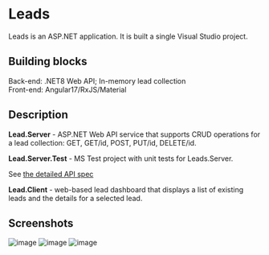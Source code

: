 # Leads
Leads is an ASP.NET application.
It is built a single Visual Studio project.

## Building blocks
Back-end: .NET8 Web API; In-memory lead collection\
Front-end: Angular17/RxJS/Material

## Description
**Lead.Server** - ASP.NET Web API service that supports CRUD operations for a lead collection: GET, GET/id, POST, PUT/id, DELETE/id.

**Lead.Server.Test** - MS Test project with unit tests for Leads.Server.

See [the detailed API spec](https://github.com/ilyadubovis/Leads/blob/master/Leads.Server/leads.openapi.json)

**Lead.Client** - web-based lead dashboard that displays a list of existing leads and the details for a selected lead.

## Screenshots
![image](https://github.com/user-attachments/assets/0a12b389-34b3-4850-bd5b-832e933bc5dc)
![image](https://github.com/user-attachments/assets/556aefe4-5245-4f4c-8fdf-5eaccc9dec69)
![image](https://github.com/user-attachments/assets/9b7210d2-a824-4e37-9ca6-51427d8346b7)
